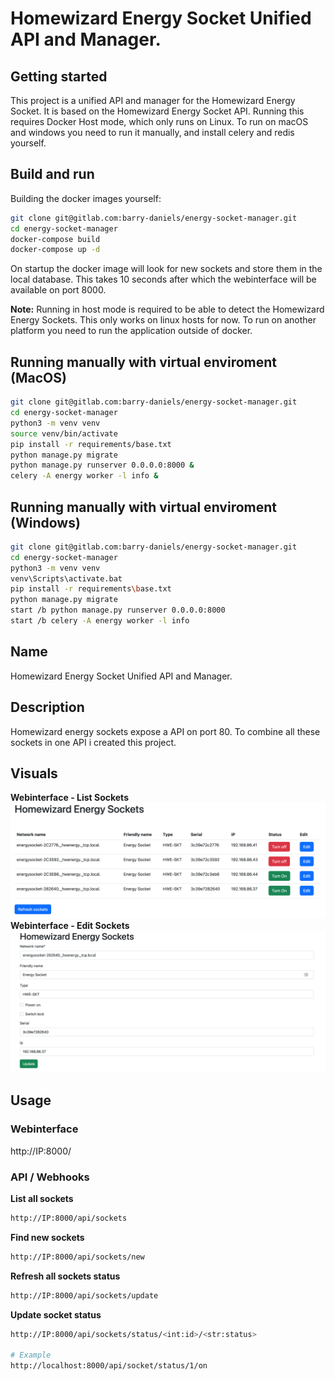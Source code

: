 # Homewizard Energy Socket Unified API and Manager. 

## Getting started

This project is a unified API and manager for the Homewizard Energy Socket. It is based on the Homewizard Energy Socket API. 
Running this requires Docker Host mode, which only runs on Linux. To run on macOS and windows you need to run it manually, 
and install celery and redis yourself.

## Build and run

Building the docker images yourself:

```bash
git clone git@gitlab.com:barry-daniels/energy-socket-manager.git
cd energy-socket-manager
docker-compose build 
docker-compose up -d
```

On startup the docker image will look for new sockets and store them in the local database. This takes 10 seconds after 
which the webinterface will be available on port 8000. 

**Note:**
Running in host mode is required to be able to detect the Homewizard Energy Sockets. This only works on linux hosts for now. 
To run on another platform you need to run the application outside of docker. 

## Running manually with virtual enviroment (MacOS)

```bash
git clone git@gitlab.com:barry-daniels/energy-socket-manager.git
cd energy-socket-manager
python3 -m venv venv
source venv/bin/activate
pip install -r requirements/base.txt
python manage.py migrate
python manage.py runserver 0.0.0.0:8000 &
celery -A energy worker -l info &
```

## Running manually with virtual enviroment (Windows)

```bash
git clone git@gitlab.com:barry-daniels/energy-socket-manager.git
cd energy-socket-manager
python3 -m venv venv
venv\Scripts\activate.bat
pip install -r requirements\base.txt
python manage.py migrate
start /b python manage.py runserver 0.0.0.0:8000
start /b celery -A energy worker -l info
```


## Name
Homewizard Energy Socket Unified API and Manager. 

## Description
Homewizard energy sockets expose a API on port 80. To combine all these sockets in one API i created this project.

## Visuals
**Webinterface - List Sockets**
![Webinterface](docs/img/webinterface.png "Webinterface")
**Webinterface - Edit Sockets**
![Edit form](docs/img/edit-form.png "Edit Form")


## Usage

### Webinterface
http://IP:8000/

### API / Webhooks

**List all sockets**
```bash    
http://IP:8000/api/sockets
```

**Find new sockets**
```bash
http://IP:8000/api/sockets/new
```

**Refresh all sockets status**
```bash
http://IP:8000/api/sockets/update
```

**Update socket status**
```bash
http://IP:8000/api/sockets/status/<int:id>/<str:status>

# Example
http://localhost:8000/api/socket/status/1/on
```



